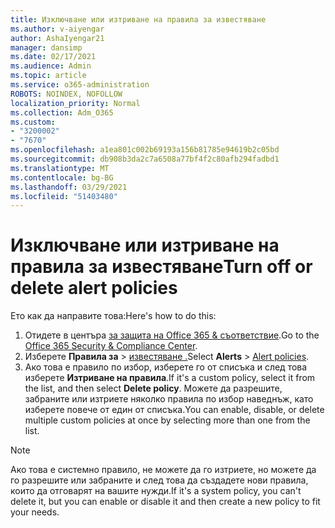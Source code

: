 ```yaml
---
title: Изключване или изтриване на правила за известяване
ms.author: v-aiyengar
author: AshaIyengar21
manager: dansimp
ms.date: 02/17/2021
ms.audience: Admin
ms.topic: article
ms.service: o365-administration
ROBOTS: NOINDEX, NOFOLLOW
localization_priority: Normal
ms.collection: Adm_O365
ms.custom:
- "3200002"
- "7670"
ms.openlocfilehash: a1ea801c002b69193a156b81785e94619b2c05bd
ms.sourcegitcommit: db908b3da2c7a6508a77bf4f2c80afb294fadbd1
ms.translationtype: MT
ms.contentlocale: bg-BG
ms.lasthandoff: 03/29/2021
ms.locfileid: "51403480"
---
```

# <a name="turn-off-or-delete-alert-policies"></a><span data-ttu-id="cef52-102">Изключване или изтриване на правила за известяване</span><span class="sxs-lookup"><span data-stu-id="cef52-102">Turn off or delete alert policies</span></span>

<span data-ttu-id="cef52-103">Ето как да направите това:</span><span class="sxs-lookup"><span data-stu-id="cef52-103">Here's how to do this:</span></span>

1. <span data-ttu-id="cef52-104">Отидете в центъра [за защита на Office 365 & съответствие](https://go.microsoft.com/fwlink/p/?linkid=2077143).</span><span class="sxs-lookup"><span data-stu-id="cef52-104">Go to the [Office 365 Security & Compliance Center](https://go.microsoft.com/fwlink/p/?linkid=2077143).</span></span>
1. <span data-ttu-id="cef52-105">Изберете **Правила за**  >  [известяване .](https://go.microsoft.com/fwlink/?linkid=2103208)</span><span class="sxs-lookup"><span data-stu-id="cef52-105">Select **Alerts** > [Alert policies](https://go.microsoft.com/fwlink/?linkid=2103208).</span></span>
1. <span data-ttu-id="cef52-106">Ако това е правило по избор, изберете го от списъка и след това изберете **Изтриване на правила**.</span><span class="sxs-lookup"><span data-stu-id="cef52-106">If it's a custom policy, select it from the list, and then select **Delete policy**.</span></span> <span data-ttu-id="cef52-107">Можете да разрешите, забраните или изтриете няколко правила по избор наведнъж, като изберете повече от един от списъка.</span><span class="sxs-lookup"><span data-stu-id="cef52-107">You can enable, disable, or delete multiple custom policies at once by selecting more than one from the list.</span></span>

> [!NOTE]
> <span data-ttu-id="cef52-108">Ако това е системно правило, не можете да го изтриете, но можете да го разрешите или забраните и след това да създадете нови правила, които да отговарят на вашите нужди.</span><span class="sxs-lookup"><span data-stu-id="cef52-108">If it's a system policy, you can't delete it, but you can enable or disable it and then create a new policy to fit your needs.</span></span>
